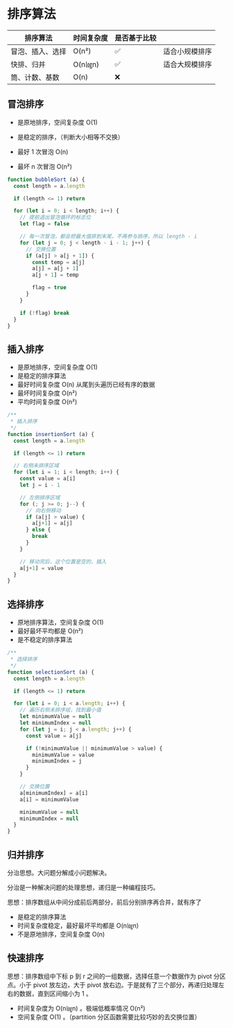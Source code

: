# 排序算法



| 排序算法         | 时间复杂度 | 是否基于比较 |                |
| ---------------- | ---------- | ------------ | -------------- |
| 冒泡、插入、选择 | O(n²)      | ✅            | 适合小规模排序 |
| 快排、归并       | O(n㏒n)    | ✅            | 适合大规模排序 |
| 筒、计数、基数   | O(n)       | ❌            |                |



## 冒泡排序

- 是原地排序，空间复杂度 O(1)

- 是稳定的排序，（判断大小相等不交换）

- 最好 1 次冒泡 O(n)

- 最坏 n 次冒泡 O(n²)



```js
function bubbleSort (a) {
  const length = a.length

  if (length <= 1) return

  for (let i = 0; i < length; i++) {
    // 提前退出冒泡循环的标志位
    let flag = false

    // 每一次冒泡，都会把最大值排到末尾，不再参与排序，所以 length - i
    for (let j = 0; j < length - i - 1; j++) {
      // 交换位置
      if (a[j] > a[j + 1]) {
        const temp = a[j]
        a[j] = a[j + 1]
        a[j + 1] = temp

        flag = true
      }
    }

    if (!flag) break
  }
}
```



## 插入排序

- 是原地排序，空间复杂度 O(1)
- 是稳定的排序算法
- 最好时间复杂度 O(n) 从尾到头遍历已经有序的数据
- 最坏时间复杂度 O(n²) 
- 平均时间复杂度 O(n²)



```js
/**
 * 插入排序
 */
function insertionSort (a) {
  const length = a.length

  if (length <= 1) return

  // 右侧未排序区域
  for (let i = 1; i < length; i++) {
    const value = a[i]
    let j = i - 1

    // 左侧排序区域
    for (; j >= 0; j--) {
      // 向右侧移动
      if (a[j] > value) {
        a[j+1] = a[j]
      } else {
        break
      }
    }

    // 移动完后，这个位置是空的，插入
    a[j+1] = value
  }
}
```



## 选择排序

- 原地排序算法，空间复杂度 O(1)
- 最好最坏平均都是 O(n²)
- 是不稳定的排序算法



```js
/**
 * 选择排序
 */
function selectionSort (a) {
  const length = a.length

  if (length <= 1) return

  for (let i = 0; i < a.length; i++) {
    // 遍历右侧未排序组，找到最小值
    let minimumValue = null
    let minimumIndex = null
    for (let j = i; j < a.length; j++) {
      const value = a[j]

      if (!minimumValue || minimumValue > value) {
        minimumValue = value
        minimumIndex = j
      }
    }

    // 交换位置
    a[minimumIndex] = a[i]
    a[i] = minimumValue

    minimumValue = null
    minimumIndex = null
  }
}
```



## 归并排序

分治思想。大问题分解成小问题解决。

分治是一种解决问题的处理思想，递归是一种编程技巧。



思想：排序数组从中间分成前后两部分，前后分别排序再合并，就有序了



- 是稳定的排序算法
- 时间复杂度稳定，最好最坏平均都是 O(n㏒n)
- 不是原地排序，空间复杂度 O(n)



## 快速排序

思想：排序数组中下标 p 到 r 之间的一组数据，选择任意一个数据作为 pivot 分区点。小于 pivot 放左边，大于 pivot 放右边。于是就有了三个部分，再递归处理左右的数据，直到区间缩小为 1 。



- 时间复杂度为 O(n㏒n) 。极端低概率情况 O(n²)
- 空间复杂度 O(1) 。（partition 分区函数需要比较巧妙的去交换位置）





